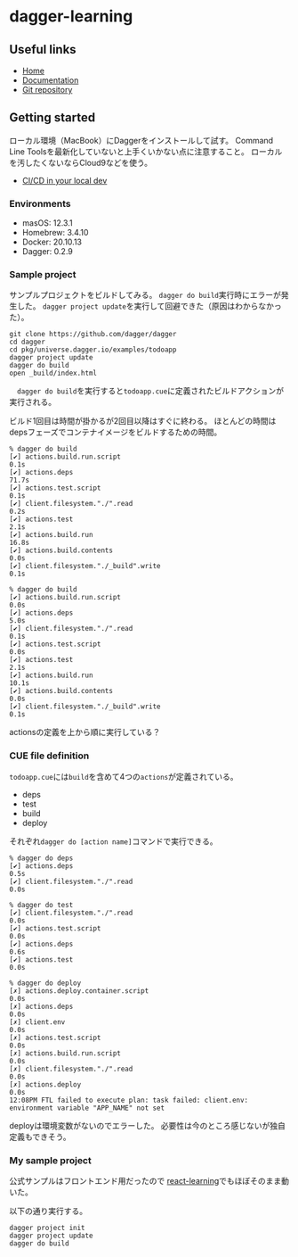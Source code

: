 # dagger-learning

## Useful links

* [Home](https://dagger.io/)
* [Documentation](https://docs.dagger.io/)
* [Git repository](https://github.com/dagger/dagger)

## Getting started

ローカル環境（MacBook）にDaggerをインストールして試す。
Command Line Toolsを最新化していないと上手くいかない点に注意すること。
ローカルを汚したくないならCloud9などを使う。

* [CI/CD in your local dev](https://docs.dagger.io/1200/local-dev)

### Environments

* masOS: 12.3.1
* Homebrew: 3.4.10
* Docker: 20.10.13
* Dagger: 0.2.9

### Sample project

サンプルプロジェクトをビルドしてみる。
`dagger do build`実行時にエラーが発生した。
`dagger project update`を実行して回避できた（原因はわからなかった）。

```
git clone https://github.com/dagger/dagger
cd dagger
cd pkg/universe.dagger.io/examples/todoapp
dagger project update
dagger do build
open _build/index.html
```

　`dagger do build`を実行すると`todoapp.cue`に定義されたビルドアクションが実行される。

ビルド1回目は時間が掛かるが2回目以降はすぐに終わる。
ほとんどの時間はdepsフェーズでコンテナイメージをビルドするための時間。

```
% dagger do build      
[✔] actions.build.run.script                                                0.1s
[✔] actions.deps                                                           71.7s
[✔] actions.test.script                                                     0.1s
[✔] client.filesystem."./".read                                             0.2s
[✔] actions.test                                                            2.1s
[✔] actions.build.run                                                      16.8s
[✔] actions.build.contents                                                  0.0s
[✔] client.filesystem."./_build".write                                      0.1s
```

```
% dagger do build
[✔] actions.build.run.script                                                0.0s
[✔] actions.deps                                                            5.0s
[✔] client.filesystem."./".read                                             0.1s
[✔] actions.test.script                                                     0.0s
[✔] actions.test                                                            2.1s
[✔] actions.build.run                                                      10.1s
[✔] actions.build.contents                                                  0.0s
[✔] client.filesystem."./_build".write                                      0.1s
```

actionsの定義を上から順に実行している？

### CUE file definition

`todoapp.cue`には`build`を含めて4つの`actions`が定義されている。

* deps
* test
* build
* deploy

それぞれ`dagger do [action name]`コマンドで実行できる。

```
% dagger do deps
[✔] actions.deps                                                            0.5s
[✔] client.filesystem."./".read                                             0.0s
```

```
% dagger do test
[✔] client.filesystem."./".read                                             0.0s
[✔] actions.test.script                                                     0.0s
[✔] actions.deps                                                            0.6s
[✔] actions.test                                                            0.0s
```

```
% dagger do deploy
[✗] actions.deploy.container.script                                         0.0s
[✗] actions.deps                                                            0.0s
[✗] client.env                                                              0.0s
[✗] actions.test.script                                                     0.0s
[✗] actions.build.run.script                                                0.0s
[✗] client.filesystem."./".read                                             0.0s
[✗] actions.deploy                                                          0.0s
12:08PM FTL failed to execute plan: task failed: client.env: environment variable "APP_NAME" not set
```

deployは環境変数がないのでエラーした。
必要性は今のところ感じないが独自定義もできそう。

### My sample project

公式サンプルはフロントエンド用だったので
[react-learning](https://github.com/kn25ha01/react-learning)でもほぼそのまま動いた。

以下の通り実行する。
```
dagger project init
dagger project update
dagger do build
```
